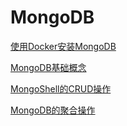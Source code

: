 # MongoDB

[使用Docker安装MongoDB](./subfile/_1使用docker安装mongodb.md)

[MongoDB基础概念](./subfile/_2MongoDB基础概念.md)

[MongoShell的CRUD操作](./subfile/_3MongoShell的CRUD操作.md)

[MongoDB的聚合操作](./subfile/_4MongoDB的聚合操作.md)
